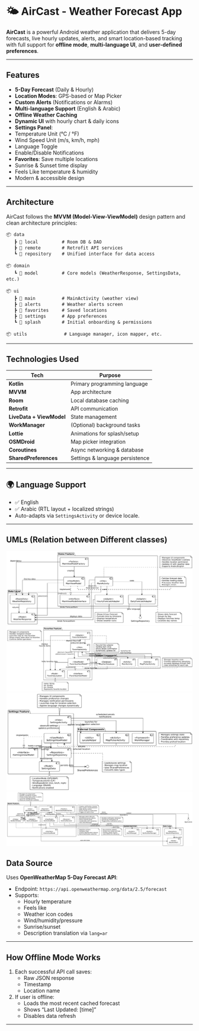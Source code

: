 # 🌤️ AirCast - Weather Forecast App

**AirCast** is a powerful Android weather application that delivers 5-day forecasts, live hourly updates, alerts, and smart location-based tracking with full support for **offline mode**, **multi-language UI**, and **user-defined preferences**.

---

## Features

-  **5-Day Forecast** (Daily & Hourly)
-  **Location Modes**: GPS-based or Map Picker
- **Custom Alerts** (Notifications or Alarms)
-  **Multi-language Support** (English & Arabic)
-  **Offline Weather Caching**
- **Dynamic UI** with hourly chart & daily icons
-  **Settings Panel**:
  - Temperature Unit (°C / °F)
  - Wind Speed Unit (m/s, km/h, mph)
  - Language Toggle
  - Enable/Disable Notifications
- **Favorites**: Save multiple locations
-  Sunrise & Sunset time display
-  Feels Like temperature & humidity
-  Modern & accessible design

---

##  Architecture

AirCast follows the **MVVM (Model-View-ViewModel)** design pattern and clean architecture principles:

```
📦 data
   ┣ 📂 local         # Room DB & DAO
   ┣ 📂 remote        # Retrofit API services
   ┗ 📂 repository    # Unified interface for data access

📦 domain
   ┗ 📂 model         # Core models (WeatherResponse, SettingsData, etc.)

📦 ui
   ┣ 📂 main          # MainActivity (weather view)
   ┣ 📂 alerts        # Weather alerts screen
   ┣ 📂 favorites     # Saved locations
   ┣ 📂 settings      # App preferences
   ┗ 📂 splash        # Initial onboarding & permissions

📦 utils              # Language manager, icon mapper, etc.
```

---

##  Technologies Used

| Tech | Purpose |
|------|---------|
| **Kotlin** | Primary programming language |
| **MVVM** | App architecture |
| **Room** | Local database caching |
| **Retrofit** | API communication |
| **LiveData + ViewModel** | State management |
| **WorkManager** | (Optional) background tasks |
| **Lottie** | Animations for splash/setup |
| **OSMDroid** | Map picker integration |
| **Coroutines** | Async networking & database |
| **SharedPreferences** | Settings & language persistence |

---

## 🌍 Language Support

- ✅ English
- ✅ Arabic (RTL layout + localized strings)
- Auto-adapts via `SettingsActivity` or device locale.

---
## UMLs (Relation between Different classes)

![Subdirectory Image](images/Home.png)
![Subdirectory Image](images/Favourite.png)
![Subdirectory Image](images/Settings.png)
![Subdirectory Image](images/Alert.png)

##  Data Source

Uses **OpenWeatherMap 5-Day Forecast API**:

- Endpoint: `https://api.openweathermap.org/data/2.5/forecast`
- Supports:
  - Hourly temperature
  - Feels like
  - Weather icon codes
  - Wind/humidity/pressure
  - Sunrise/sunset
  - Description translation via `lang=ar`

---

##  How Offline Mode Works

1. Each successful API call saves:
   - Raw JSON response
   - Timestamp
   - Location name
2. If user is offline:
   - Loads the most recent cached forecast
   - Shows “Last Updated: [time]”
   - Disables data refresh

---


